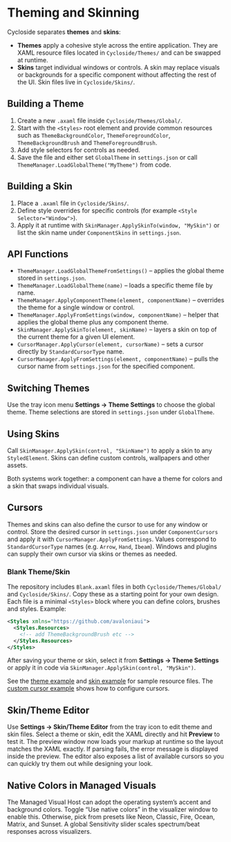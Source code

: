 # Theming and Skinning

Cycloside separates **themes** and **skins**:

- **Themes** apply a cohesive style across the entire application. They are XAML resource files located in `Cycloside/Themes/` and can be swapped at runtime.
- **Skins** target individual windows or controls. A skin may replace visuals or backgrounds for a specific component without affecting the rest of the UI. Skin files live in `Cycloside/Skins/`.

## Building a Theme

1. Create a new `.axaml` file inside `Cycloside/Themes/Global/`.
2. Start with the `<Styles>` root element and provide common resources such as
   `ThemeBackgroundColor`, `ThemeForegroundColor`, `ThemeBackgroundBrush` and
   `ThemeForegroundBrush`.
3. Add style selectors for controls as needed.
4. Save the file and either set `GlobalTheme` in `settings.json` or call
   `ThemeManager.LoadGlobalTheme("MyTheme")` from code.

## Building a Skin

1. Place a `.axaml` file in `Cycloside/Skins/`.
2. Define style overrides for specific controls (for example `<Style Selector="Window">`).
3. Apply it at runtime with `SkinManager.ApplySkinTo(window, "MySkin")` or list
   the skin name under `ComponentSkins` in `settings.json`.

## API Functions

- `ThemeManager.LoadGlobalThemeFromSettings()` – applies the global theme stored
  in `settings.json`.
- `ThemeManager.LoadGlobalTheme(name)` – loads a specific theme file by name.
- `ThemeManager.ApplyComponentTheme(element, componentName)` – overrides the
  theme for a single window or control.
- `ThemeManager.ApplyFromSettings(window, componentName)` – helper that applies
  the global theme plus any component theme.
- `SkinManager.ApplySkinTo(element, skinName)` – layers a skin on top of the
  current theme for a given UI element.
- `CursorManager.ApplyCursor(element, cursorName)` – sets a cursor directly by
  `StandardCursorType` name.
- `CursorManager.ApplyFromSettings(element, componentName)` – pulls the cursor
  name from `settings.json` for the specified component.

## Switching Themes

Use the tray icon menu **Settings → Theme Settings** to choose the global theme. Theme selections are stored in `settings.json` under `GlobalTheme`.

## Using Skins

Call `SkinManager.ApplySkin(control, "SkinName")` to apply a skin to any `StyledElement`. Skins can define custom controls, wallpapers and other assets.

Both systems work together: a component can have a theme for colors and a skin that swaps individual visuals.

## Cursors

Themes and skins can also define the cursor to use for any window or control.
Store the desired cursor in `settings.json` under `ComponentCursors` and apply
it with `CursorManager.ApplyFromSettings`. Values correspond to
`StandardCursorType` names (e.g. `Arrow`, `Hand`, `Ibeam`). Windows and plugins
can supply their own cursor via skins or themes as needed.

### Blank Theme/Skin

The repository includes `Blank.axaml` files in both `Cycloside/Themes/Global/`
and `Cycloside/Skins/`. Copy these as a starting point for your own design.
Each file is a minimal `<Styles>` block where you can define colors, brushes and
styles. Example:

```xml
<Styles xmlns="https://github.com/avaloniaui">
  <Styles.Resources>
    <!-- add ThemeBackgroundBrush etc -->
  </Styles.Resources>
</Styles>
```

After saving your theme or skin, select it from **Settings → Theme Settings** or
apply it in code via `SkinManager.ApplySkin(control, "MySkin")`.

See the [theme example](examples/theme-example.md) and [skin example](examples/skin-example.md) for sample resource files. The [custom cursor example](examples/custom-cursor-example.md) shows how to configure cursors.

## Skin/Theme Editor

Use **Settings → Skin/Theme Editor** from the tray icon to edit theme and skin files.
Select a theme or skin, edit the XAML directly and hit **Preview** to test it.
The preview window now loads your markup at runtime so the layout matches the
XAML exactly. If parsing fails, the error message is displayed inside the
preview. The editor also exposes a list of available cursors so you can quickly
try them out while designing your look.

## Native Colors in Managed Visuals

The Managed Visual Host can adopt the operating system’s accent and background colors.
Toggle “Use native colors” in the visualizer window to enable this. Otherwise, pick from
presets like Neon, Classic, Fire, Ocean, Matrix, and Sunset. A global Sensitivity slider
scales spectrum/beat responses across visualizers.
